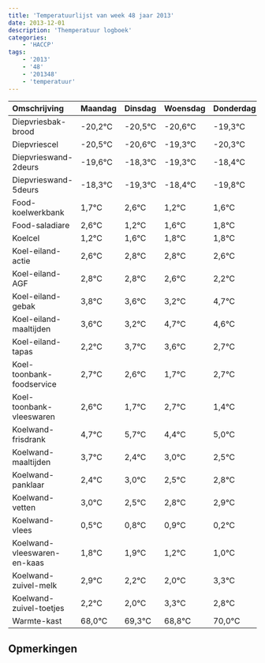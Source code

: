 ```yaml
---
title: 'Temperatuurlijst van week 48 jaar 2013'
date: 2013-12-01
description: 'Themperatuur logboek'
categories:
    - 'HACCP'
tags:
    - '2013'
    - '48'
    - '201348'
    - 'temperatuur'
---
```

|Omschrijving|Maandag|Dinsdag|Woensdag|Donderdag|Vrijdag|Zaterdag|Zondag|
|:---|:---|:---|:---|:---|:---|:---|:---|
|Diepvriesbak-brood|-20,2°C|-20,5°C|-20,6°C|-19,3°C|-20,3°C|-19,4°C|-20,8°C|
|Diepvriescel|-20,5°C|-20,6°C|-19,3°C|-20,3°C|-19,4°C|-20,8°C|-20,4°C|
|Diepvrieswand-2deurs|-19,6°C|-18,3°C|-19,3°C|-18,4°C|-19,8°C|-19,4°C|-19,2°C|
|Diepvrieswand-5deurs|-18,3°C|-19,3°C|-18,4°C|-19,8°C|-19,4°C|-19,2°C|-19,2°C|
|Food-koelwerkbank|1,7°C|2,6°C|1,2°C|1,6°C|1,8°C|1,8°C|1,6°C|
|Food-saladiare|2,6°C|1,2°C|1,6°C|1,8°C|1,8°C|1,6°C|1,2°C|
|Koelcel|1,2°C|1,6°C|1,8°C|1,8°C|1,6°C|1,2°C|2,7°C|
|Koel-eiland-actie|2,6°C|2,8°C|2,8°C|2,6°C|2,2°C|3,7°C|3,6°C|
|Koel-eiland-AGF|2,8°C|2,8°C|2,6°C|2,2°C|3,7°C|3,6°C|2,7°C|
|Koel-eiland-gebak|3,8°C|3,6°C|3,2°C|4,7°C|4,6°C|3,7°C|4,7°C|
|Koel-eiland-maaltijden|3,6°C|3,2°C|4,7°C|4,6°C|3,7°C|4,7°C|3,4°C|
|Koel-eiland-tapas|2,2°C|3,7°C|3,6°C|2,7°C|3,7°C|2,4°C|3,0°C|
|Koel-toonbank-foodservice|2,7°C|2,6°C|1,7°C|2,7°C|1,4°C|2,0°C|1,5°C|
|Koel-toonbank-vleeswaren|2,6°C|1,7°C|2,7°C|1,4°C|2,0°C|1,5°C|1,8°C|
|Koelwand-frisdrank|4,7°C|5,7°C|4,4°C|5,0°C|4,5°C|4,8°C|4,9°C|
|Koelwand-maaltijden|3,7°C|2,4°C|3,0°C|2,5°C|2,8°C|2,9°C|2,2°C|
|Koelwand-panklaar|2,4°C|3,0°C|2,5°C|2,8°C|2,9°C|2,2°C|2,0°C|
|Koelwand-vetten|3,0°C|2,5°C|2,8°C|2,9°C|2,2°C|2,0°C|3,3°C|
|Koelwand-vlees|0,5°C|0,8°C|0,9°C|0,2°C|0,0°C|1,3°C|0,8°C|
|Koelwand-vleeswaren-en-kaas|1,8°C|1,9°C|1,2°C|1,0°C|2,3°C|1,8°C|3,0°C|
|Koelwand-zuivel-melk|2,9°C|2,2°C|2,0°C|3,3°C|2,8°C|4,0°C|3,2°C|
|Koelwand-zuivel-toetjes|2,2°C|2,0°C|3,3°C|2,8°C|4,0°C|3,2°C|2,2°C|
|Warmte-kast|68,0°C|69,3°C|68,8°C|70,0°C|69,2°C|68,2°C|69,2°C|

## Opmerkingen



